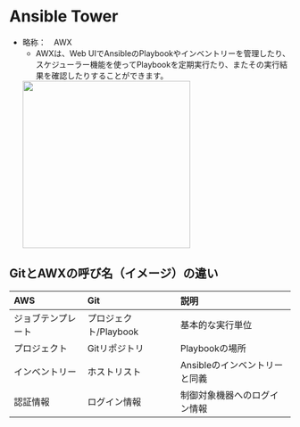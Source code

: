 # Ansible Tower
- 略称：　AWX
  - AWXは、Web UIでAnsibleのPlaybookやインベントリーを管理したり、スケジューラー機能を使ってPlaybookを定期実行たり、またその実行結果を確認したりすることができます。
  <img src=https://user-images.githubusercontent.com/45380191/147423653-9710bb18-9240-46a7-97a3-adb753dedbe6.png width=300>


## GitとAWXの呼び名（イメージ）の違い
| AWS | Git | 説明 |
| :- | :- | :- |
| ジョブテンプレート | プロジェクト/Playbook | 基本的な実行単位 |
| プロジェクト | Gitリポジトリ | Playbookの場所 |
| インベントリー | ホストリスト | Ansibleのインベントリーと同義 |
| 認証情報 | ログイン情報 | 制御対象機器へのログイン情報 |
